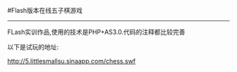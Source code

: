 #Flash版本在线五子棋游戏

---

FLash实训作品,使用的技术是PHP+AS3.0.代码的注释都比较完善

以下是试玩的地址:


http://5.littlesmallsu.sinaapp.com/chess.swf